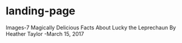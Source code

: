 # landing-page
Images-7 Magically Delicious Facts About Lucky the Leprechaun
By Heather Taylor -March 15, 2017